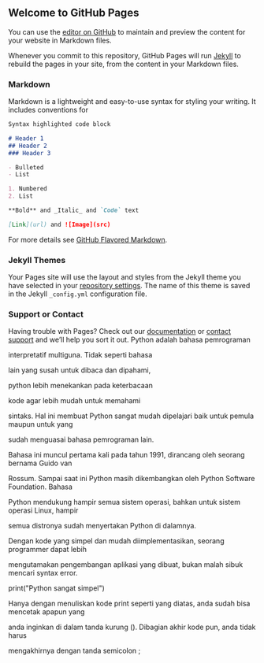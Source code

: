 ## Welcome to GitHub Pages

You can use the [editor on GitHub](https://github.com/Suryapardana/Python/edit/master/index.md) to maintain and preview the content for your website in Markdown files.

Whenever you commit to this repository, GitHub Pages will run [Jekyll](https://jekyllrb.com/) to rebuild the pages in your site, from the content in your Markdown files.

### Markdown

Markdown is a lightweight and easy-to-use syntax for styling your writing. It includes conventions for

```markdown
Syntax highlighted code block

# Header 1
## Header 2
### Header 3

- Bulleted
- List

1. Numbered
2. List

**Bold** and _Italic_ and `Code` text

[Link](url) and ![Image](src)
```

For more details see [GitHub Flavored Markdown](https://guides.github.com/features/mastering-markdown/).

### Jekyll Themes

Your Pages site will use the layout and styles from the Jekyll theme you have selected in your [repository settings](https://github.com/Suryapardana/Python/settings). The name of this theme is saved in the Jekyll `_config.yml` configuration file.

### Support or Contact

Having trouble with Pages? Check out our [documentation](https://help.github.com/categories/github-pages-basics/) or [contact support](https://github.com/contact) and we’ll help you sort it out.
Python adalah bahasa pemrograman

interpretatif multiguna. Tidak seperti bahasa

lain yang susah untuk dibaca dan dipahami,

python lebih menekankan pada keterbacaan

kode agar lebih mudah untuk memahami

sintaks. Hal ini membuat Python sangat mudah dipelajari baik untuk pemula maupun untuk yang

sudah menguasai bahasa pemrograman lain.

Bahasa ini muncul pertama kali pada tahun 1991, dirancang oleh seorang bernama Guido van

Rossum. Sampai saat ini Python masih dikembangkan oleh Python Software Foundation. Bahasa

Python mendukung hampir semua sistem operasi, bahkan untuk sistem operasi Linux, hampir

semua distronya sudah menyertakan Python di dalamnya.

Dengan kode yang simpel dan mudah diimplementasikan, seorang programmer dapat lebih

mengutamakan pengembangan aplikasi yang dibuat, bukan malah sibuk mencari syntax error.

print("Python sangat simpel")

Hanya dengan menuliskan kode print seperti yang diatas, anda sudah bisa mencetak apapun yang

anda inginkan di dalam tanda kurung (). Dibagian akhir kode pun, anda tidak harus

mengakhirnya dengan tanda semicolon ;
